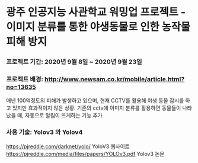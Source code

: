 # 광주 인공지능 사관학교 워밍업 프로젝트 - 이미지 분류를 통한 야생동물로 인한 농작물 피해 방지

### 프로젝트 기간: 2020년 9월 8일 ~ 2020년 9월 23일

### 프로젝트 배경: http://www.newsam.co.kr/mobile/article.html?no=13635
매년 100억정도의 피해가 발생하고 있으며, 현재 CCTV를 활용해 야생 동물 감시를 하고 있지만 효과적이지 않은 상황.
기존의 cctv에 이미지 분류를 활용하면 동물들이 나타났을 때, 자동으로 알림이 뜨게하는 기능 추가

### 사용 기술: Yolov3 와 Yolov4 
https://pjreddie.com/darknet/yolo/ YoloV3 웹사이트
https://pjreddie.com/media/files/papers/YOLOv3.pdf  Yolov3 논문

